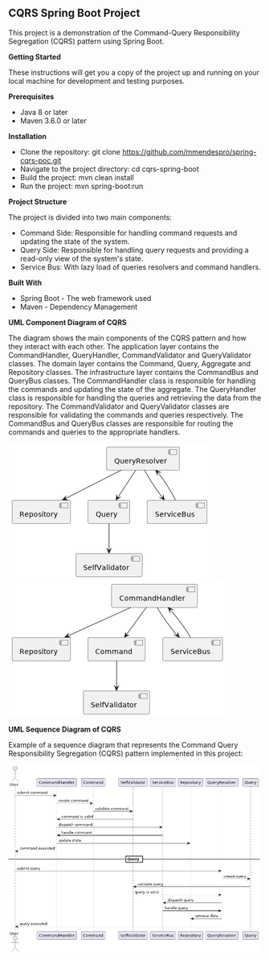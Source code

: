 
## CQRS Spring Boot Project

This project is a demonstration of the Command-Query Responsibility Segregation (CQRS) pattern using Spring Boot.

**Getting Started**

These instructions will get you a copy of the project up and running on your local machine for development and testing purposes.

**Prerequisites**

 - Java 8 or later 
 - Maven 3.6.0 or later

**Installation**

- Clone the repository: git clone https://github.com/mmendespro/spring-cqrs-poc.git
- Navigate to the project directory: cd cqrs-spring-boot
- Build the project: mvn clean install
- Run the project: mvn spring-boot:run

**Project Structure**

The project is divided into two main components:
 - Command Side: Responsible for handling command requests and updating the state of the system.
 - Query Side: Responsible for handling query requests and providing a read-only view of the system's state.
 - Service Bus: With lazy load of queries resolvers and command handlers. 

**Built With**
- Spring Boot - The web framework used
- Maven - Dependency Management

**UML Component Diagram of CQRS**

The diagram shows the main components of the CQRS pattern and how they interact with each other. The application layer contains the CommandHandler, QueryHandler, CommandValidator and QueryValidator classes. The domain layer contains the Command, Query, Aggregate and Repository classes. The infrastructure layer contains the CommandBus and QueryBus classes. The CommandHandler class is responsible for handling the commands and updating the state of the aggregate. The QueryHandler class is responsible for handling the queries and retrieving the data from the repository. The CommandValidator and QueryValidator classes are responsible for validating the commands and queries respectively. The CommandBus and QueryBus classes are responsible for routing the commands and queries to the appropriate handlers.

![component-query-side.png](./docs/imgs/component-query-side.png)
![component-command-side.png](./docs/imgs/component-command-side.png)

**UML Sequence Diagram of CQRS**

Example of a sequence diagram that represents the Command Query Responsibility Segregation (CQRS) pattern implemented in this project:

![cqrs-sequence-diagram.png](./docs/imgs/cqrs-sequence-diagram.png)